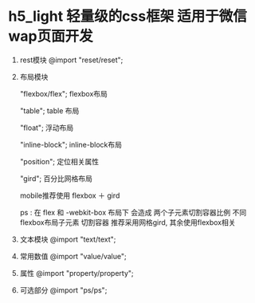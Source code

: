 h5_light 轻量级的css框架 适用于微信 wap页面开发
==


   
1. rest模块 
@import "reset/reset";

2. 布局模块 
   
    "flexbox/flex"; flexbox布局

     "table"; table 布局
    
   "float"; 浮动布局
    
    "inline-block"; inline-block布局
    
    "position"; 定位相关属性
    
     "gird";   百分比网格布局
    

    mobile推荐使用 flexbox ＋ gird
    
    ps :  在 flex 和 -webkit-box 布局下 会造成 两个子元素切割容器比例 不同
          flexbox布局子元素 切割容器 推荐采用网格gird, 其余使用flexbox相关
    
    

3. 文本模块
@import "text/text";

4. 常用数值
@import "value/value";

5. 属性
@import "property/property";

6. 可选部分
@import "ps/ps";

